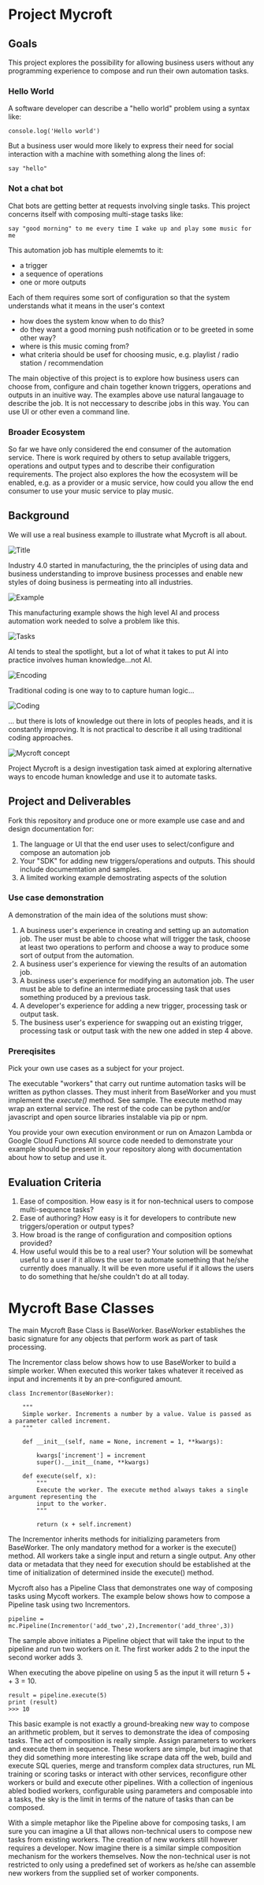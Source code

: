 # Project Mycroft

## Goals

This project explores the possibility for allowing business users without any programming experience to compose and run their own automation tasks. 

### Hello World

A software developer can describe a "hello world" problem using a syntax like: 

```
console.log('Hello world')
```
But a business user would more likely to express their need for social interaction with a machine with something along the lines of:

```
say "hello"
```

### Not a chat bot

Chat bots are getting better at requests involving single tasks. This project concerns itself with composing multi-stage tasks like:

```
say "good morning" to me every time I wake up and play some music for me
```

This automation job has multiple elememts to it:

- a trigger
- a sequence of operations
- one or more outputs

Each of them requires some sort of configuration so that the system understands what it means in the user's context

- how does the system know when to do this?
- do they want a good morning push notification or to be greeted in some other way?
- where is this music coming from?
- what criteria should be usef for choosing music, e.g. playlist / radio station / recommendation

The main objective of this project is to explore how business users can choose from, configure and chain together known triggers, operations and outputs in an inuitive way. The examples above use natural langauage to describe the job. It is not neccessary to describe jobs in this way. You can use UI or other even a command line.

### Broader Ecosystem

So far we have only considered the end consumer of the automation service. There is work required by others to setup available triggers, operations and output types and to describe their configuration requirements. The project also explores the how the ecosystem will be enabled, e.g. as a provider or a music service, how could you allow the end consumer to use your music service to play music.

## Background

We will use a real business example to illustrate what Mycroft is all about.

![Title](images/mycroft_title.png)

Industry 4.0 started in manufacturing, the the principles of using data and business understanding to improve business processes and enable new styles of doing business is permeating into all industries.

![Example](images/mycoft%20example.png)

This manufacturing example shows the high level AI and process automation work needed to solve a problem like this.

![Tasks](images/mycroft_pains.png)

AI tends to steal the spotlight, but a lot of what it takes to put AI into practice involves human knowledge...not AI.

![Encoding](images/mycroft%20encoding.png)

Traditional coding is one way to to capture human logic...

![Coding](images/mycroft%20coding.png)

... but there is lots of knowledge out there in lots of peoples heads, and it is constantly improving. It is not practical to describe it all using traditional coding approaches.

![Mycroft concept](images/mycoft%20concept.png)

Project Mycroft is a design investigation task aimed at exploring alternative ways to encode human knowledge and use it to automate tasks.



## Project and Deliverables

Fork this repository and produce one or more example use case and and design documentation for:

1) The language or UI that the end user uses to select/configure and compose an automation job
2) Your "SDK" for adding new triggers/operations and outputs. This should include documemtation and samples.
3) A limited working example demostrating aspects of the solution

### Use case demonstration

A demonstration of the main idea of the solutions must show:

1) A business user's experience in creating and setting up an automation job. The user must be able to choose what will trigger the task, choose at least two operations to perform and choose a way to produce some sort of output from the automation.
2) A business user's experience for viewing the results of an automation job.
3) A business user's experience for modifying an automation job. The user must be able to define an intermediate processing task that uses something produced by a previous task.
4) A developer's experience for adding a new trigger, processing task or output task.
5) The business user's experience for swapping out an existing trigger, processing task or output task with the new one added in step 4 above.

### Prereqisites

Pick your own use cases as a subject for your project.

The executable "workers" that carry out runtime automation tasks will be written as python classes. They must inherit from BaseWorker and you must implement the *execute()* method. See sample. The execute method may wrap an external service. The rest of the code can be python and/or javascript and open source libraries instalable via pip or npm.

You provide your own execution environment or run on Amazon Lambda or Google Cloud Functions
All source code needed to demonstrate your example should be present in your repository along with documentation about how to setup and use it.

## Evaluation Criteria

1) Ease of composition. How easy is it for non-technical users to compose multi-sequence tasks?
2) Ease of authoring? How easy is it for developers to contribute new triggers/operation or output types?
3) How broad is the range of configuration and composition options provided?
4) How useful would this be to a real user? Your solution will be somewhat useful to a user if it allows the user to automate something that he/she currently does manually. It will be even more useful if it allows the users to do something that he/she couldn't do at all today.
 
# Mycroft Base Classes

The main Mycroft Base Class is BaseWorker. BaseWorker establishes the basic signature for any objects that perform work as part of task processing.

The Incrementor class below shows how to use BaseWorker to build a simple worker. When executed this worker takes whatever it received as input and increments it by an pre-configured amount.

```
class Incrementor(BaseWorker):

    """
    Simple worker. Increments a number by a value. Value is passed as a parameter called increment.
    """

    def __init__(self, name = None, increment = 1, **kwargs):

        kwargs['increment'] = increment
        super().__init__(name, **kwargs)

    def execute(self, x):
        """
        Execute the worker. The execute method always takes a single argument representing the
        input to the worker.
        """

        return (x + self.increment)
 ```
 
The Incrementor inherits methods for initializing parameters from BaseWorker. The only mandatory method for a worker is the execute() method. All workers take a single input and return a single output. Any other data or metadata that they need for execution should be established at the time of initialization of determined inside the execute() method.
 
Mycroft also has a Pipeline Class that demonstrates one way of composing tasks using Mycoft workers. The example below shows how to compose a Pipeline task using two Incrementors.

```
pipeline = mc.Pipeline(Incrementor('add_two',2),Incrementor('add_three',3))
```

The sample above initiates a Pipeline object that will take the input to the pipeline and run two workers on it. The first worker adds 2 to the input the second worker adds 3.

When executing the above pipeline on using 5 as the input it will return 5 +  + 3 = 10.

```
result = pipeline.execute(5)
print (result)
>>> 10
```

This basic example is not exactly a ground-breaking new way to compose an arithmetic problem, but it serves to demonstrate the idea of composing tasks. The act of composition is really simple. Assign parameters to workers and execute them in sequence. These workers are simple, but imagine that they did something more interesting like scrape data off the web, build and execute SQL queries, merge and transform complex data structures, run ML training or scoring tasks or interact with other services, reconfigure other workers or build and execute other pipelines. With a collection of ingenious abled bodied workers, configurable using parameters and composable into a tasks, the sky is the limit in terms of the nature of tasks than can be composed.

With a simple metaphor like the Pipeline above for composing tasks, I am sure you can imagine a UI that allows non-technical users to compose new tasks from existing workers. The creation of new workers still however requires a developer. Now imagine there is a similar simple composition mechanism for the workers themselves. Now the non-technical user is not restricted to only using a predefined set of workers as he/she can assemble new workers from the supplied set of worker components. 
